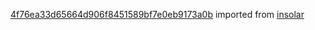 [4f76ea33d65664d906f8451589bf7e0eb9173a0b](https://github.com/insolar/insolar/commit/4f76ea33d65664d906f8451589bf7e0eb9173a0b) imported from [insolar](https://github.com/insolar/insolar)
